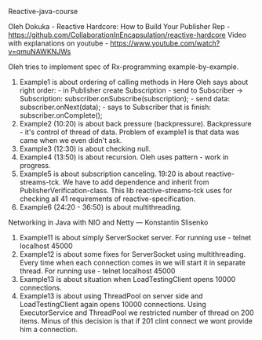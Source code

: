 Reactive-java-course

Oleh Dokuka - Reactive Hardcore: How to Build Your Publisher
Rep - https://github.com/CollaborationInEncapsulation/reactive-hardcore
Video with explanations on youtube - https://www.youtube.com/watch?v=qmuNAWKNJWs

Oleh tries to implement spec of Rx-programming example-by-example.
1. Example1 is about ordering of calling methods in 
   Here Oleh says about right order: 
       - in Publisher create Subscription
       - send to Subscriber -> Subscription: subscriber.onSubscribe(subscription);
       - send data: subscriber.onNext(data);
       - says to Subscriber that is finish: subscriber.onComplete();
2. Example2 (10:20) is about back pressure (backpressure). Backpressure - it's control of thread of data. Problem of 
    example1 is that data was came when we even didn't ask.
3. Example3 (12:30) is about checking null.
4. Example4 (13:50) is about recursion. Oleh uses pattern - work in progress.
5. Example5 is about subscription canceling.
    19:20 is about reactive-streams-tck. We have to add dependence and inherit from PublisherVerification-class. 
    This lib reactive-streams-tck uses for checking all 41 requirements of reactive-specification.
6. Example6 (24:20 - 36:50) is about multithreading.

Networking in Java with NIO and Netty — Konstantin Slisenko
1. Example11 is about simply ServerSocket server. For running use - telnet localhost 45000
2. Example12 is about some fixes for ServerSocket using multithreading. Every time when each connection comes in we will
 start it in separate thread. For running use - telnet localhost 45000
3. Example13 is about situation when LoadTestingClient opens 10000 connections.
4. Example13 is about using ThreadPool on server side and LoadTestingClient again opens 10000 connections. Using ExecutorService 
and ThreadPool we restricted number of thread on 200 items. Minus of this decision is that if 201 clint connect we wont
provide him a connection.  